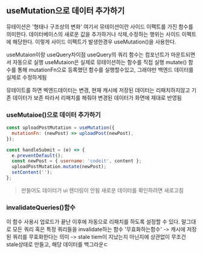 ## useMutation으로 데이터 추가하기
뮤테이션은 '형태나 구조상의 변화' 여기서 뮤테이션이란 사이드 이펙트를 가진 함수를 의미한다.
데이터베이스의 새로운 값을  추가하거나 삭제,수정하는 행위는 사이드 이펙트에 해당한다. 이렇게 사이드 이펙트가 발생한경우 useMutation()을 사용한다.

useMutaion이랑 useQuery차이점 
useQuery의 쿼리 함수는 컴포넌트가 마운트되면서 자동으로 실행
 useMutaion은 실제로 뮤테이션하는 함수를 직접 실행
  mutate() 함수를 통해 mutationFn으로 등록했던 함수를 실행할수있고, 그래야만 백엔드 데이터를 실제로 수정하게됨

뮤테이트를 하면 벡엔드데이터는 변경, 현재 캐시에 저장된 데이터는 리패치하지않고 기존 데이터가 보존 따라서 리패치를 해줘야 변경된 데이터가 화면에 제대로 반영됨

### **useMutaioe()으로 데이터 추가하기**
```js
const uploadPostMutation = useMutation({
  mutationFn: (newPost) => uploadPost(newPost),
});

const handleSubmit = (e) => {
  e.preventDefault();
  const newPost = { username: 'codeit', content };
  uploadPostMutation.mutate(newPost);
  setContent('');
};

```
> 만들어도 데이터가 ui 렌더링이 안됨
> 새로운 데이터를 확인하려면 새로고침

### **invalidateQueries()함수**
이 함수 사용시 업로드가 끝난 이후에 자동으로 리패치를 하도록 설정할 수 있다.
말그대로 모든 쿼리 혹은  특정 쿼리들을 invalidate하는 함수 '무효화하는함수'
-> 캐시에 저장된 쿼리를  무효화한다는 의미
-> stale tiem이 지났는지 아닌지에 상관없이 무조건 stale상태로 만들고,  해당 데이터를 백그라운ㄷ